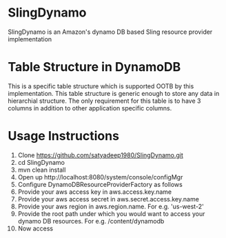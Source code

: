 SlingDynamo
===========

SlingDynamo is an Amazon's dynamo DB based Sling resource provider implementation

Table Structure in DynamoDB
===========================
This is a specific table structure which is supported OOTB by this implementation. This table structure is generic enough to store any data in hierarchial structure. The only requirement for this table is to have 3 columns in addition to other application specific columns. 

Usage Instructions
==================
1. Clone https://github.com/satyadeep1980/SlingDynamo.git
2. cd SlingDynamo
3. mvn clean install
4. Open up http://localhost:8080/system/console/configMgr
5. Configure DynamoDBResourceProviderFactory as follows
  1. Provide your aws access key in aws.access.key.name
  2. Provide your aws access secret in aws.secret.access.key.name
  3. Provide your aws region in aws.region.name. For e.g. 'us-west-2'
  4. Provide the root path under which you would want to  access your dynamo DB resources. For e.g. /content/dynamodb
6. Now access 
